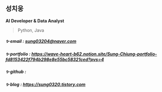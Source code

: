## 성치웅

**AI Developer & Data Analyst**

>Python, Java

##### :sparkles: email : sung03204@naver.com
##### :sparkles: portfolio : https://wave-heart-b62.notion.site/Sung-Chiung-portfolio-fd8153422f794b298e8e55bc58321ced?pvs=4
##### :sparkles: github : 
##### :sparkles: blog : https://sung0320.tistory.com
